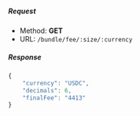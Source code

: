 ##### Request
- Method: **GET**
- URL: ```/bundle/fee/:size/:currency```
##### Response
```js
{
    "currency": "USDC",
    "decimals": 6,
    "finalFee": "4413"
}
```
